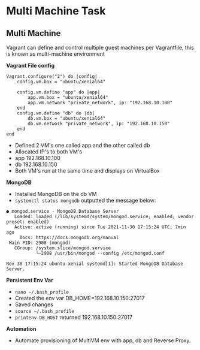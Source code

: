 # Multi Machine Task
## Multi Machine
Vagrant can define and control multiple guest machines per Vagrantfile, this is known as multi-machine environment

**Vagrant File config**
```
Vagrant.configure("2") do |config|
    config.vm.box = "ubuntu/xenial64"

    config.vm.define "app" do |app|
        app.vm.box = "ubuntu/xenial64"
        app.vm.network "private_network", ip: "192.168.10.100"
    end
    config.vm.define "db" do |db|
        db.vm.box = "ubuntu/xenial64"
        db.vm.network "private_network", ip: "192.168.10.150"
    end
end
```
- Defined 2 VM's one called app and the other called db
- Allocated IP's to both VM's
- app 192.168.10.100
- db 192.168.10.150
- Both VM's run at the same time and displays on VirtualBox

**MongoDB**
 - Installed MongoDB on the db VM
 - `systemctl status mongodb` outputted the message below:
```
● mongod.service - MongoDB Database Server
   Loaded: loaded (/lib/systemd/system/mongod.service; enabled; vendor preset: enabled)
   Active: active (running) since Tue 2021-11-30 17:15:24 UTC; 7min ago
     Docs: https://docs.mongodb.org/manual
 Main PID: 2908 (mongod)
   CGroup: /system.slice/mongod.service
           └─2908 /usr/bin/mongod --config /etc/mongod.conf

Nov 30 17:15:24 ubuntu-xenial systemd[1]: Started MongoDB Database Server.

```
**Persistent Env Var**
- `nano ~/.bash_profile`
- Created the env var DB_HOME=192.168.10.150:27017
- Saved changes 
- `source ~/.bash_profile`
- `printenv DB_HOST` returned 192.168.10.150:27017

**Automation**
- Automate provisioning of MultiVM env with app, db and Reverse Proxy.






























